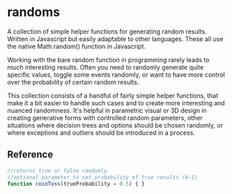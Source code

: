 # randoms
A collection of simple helper functions for generating random results. Written in Javascript but easily adaptable to other languages. These all use the native Math.random() function in Javascript.

Working with the bare random function in programming rarely leads to much interesting results. Often you need to randomly generate quite specific values, toggle some events randomly, or want to have more control over the probability of certain random results.

This collection consists of a handful of fairly simple helper functions, that make it a bit easier to handle such cases and to create more interesting and nuanced randomness. It's helpful in parametric visual or 3D design in creating generative forms with controlled random parameters, other situations where decision trees and options should be chosen randomly, or where exceptions and outliers should be introduced in a process.

## Reference

```javascript
//returns true or false randomly
//optional parameter to set probability of true results (0–1)
function coinToss(trueProbability = 0.5) { }
```
